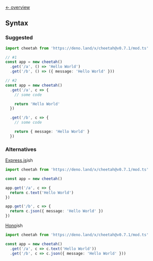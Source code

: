 [← overview](https://github.com/azurystudio/cheetah/blob/dev/guide/index.md)

## Syntax

### Suggested

```ts
import cheetah from 'https://deno.land/x/cheetah@v0.7.1/mod.ts'

// #1
const app = new cheetah()
  .get('/a', () => 'Hello World')
  .get('/b', () => ({ message: 'Hello World' }))

// #2
const app = new cheetah()
  .get('/a', c => {
    // some code

    return 'Hello World'
  })

  .get('/b', c => {
    // some code

    return { message: 'Hello World' }
  })
```

### Alternatives

[Express.js](https://github.com/expressjs/express)ish

```ts
import cheetah from 'https://deno.land/x/cheetah@v0.7.1/mod.ts'

const app = new cheetah()

app.get('/a', c => {
  return c.text('Hello World')
})

app.get('/b', c => {
  return c.json({ message: 'Hello World' })
})
```

[Hono](https://github.com/honojs/hono)ish

```ts
import cheetah from 'https://deno.land/x/cheetah@v0.7.1/mod.ts'

const app = new cheetah()
  .get('/a', c => c.text('Hello World'))
  .get('/b', c => c.json({ message: 'Hello World' }))
```
